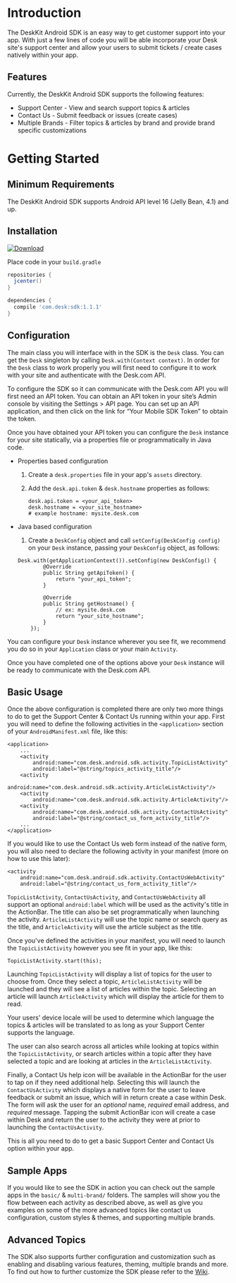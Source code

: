 # Introduction
The DeskKit Android SDK is an easy way to get customer support into your app. With just a few lines of code you will be able incorporate your Desk site's support center and allow your users to submit tickets / create cases natively within your app.

## Features
Currently, the DeskKit Android SDK supports the following features:
* Support Center - View and search support topics & articles
* Contact Us - Submit feedback or issues (create cases)
* Multiple Brands - Filter topics & articles by brand and provide brand specific customizations

# Getting Started

## Minimum Requirements
The DeskKit Android SDK supports Android API level 16 (Jelly Bean, 4.1) and up.

## Installation
[![Download](https://api.bintray.com/packages/desk/public/sdk/images/download.svg)](https://bintray.com/desk/public/sdk/_latestVersion)

Place code in your `build.gradle`

```gradle
repositories {
  jcenter()
}

dependencies {
  compile 'com.desk:sdk:1.1.1'
}
```

## Configuration
The main class you will interface with in the SDK is the `Desk` class. You can get the `Desk` singleton by calling `Desk.with(Context context)`. In order for the `Desk` class to work properly you will first need to configure it to work with your site and authenticate with the Desk.com API.

To configure the SDK so it can communicate with the Desk.com API you will first need an API token. You can obtain an API token in your site’s Admin console by visiting the Settings > API page. You can set up an API application, and then click on the link for “Your Mobile SDK Token” to obtain the token.

Once you have obtained your API token you can configure the `Desk` instance for your site statically, via a properties file or programmatically in Java code.
* Properties based configuration
    1. Create a `desk.properties` file in your app's `assets` directory.
    2. Add the `desk.api.token` & `desk.hostname` properties as follows:

        ```
        desk.api.token = <your_api_token>
        desk.hostname = <your_site_hostname>
        # example hostname: mysite.desk.com
        ```
* Java based configuration
    1. Create a `DeskConfig` object and call `setConfig(DeskConfig config)` on your `Desk` instance, passing your `DeskConfig` object, as follows:

    ```
    Desk.with(getApplicationContext()).setConfig(new DeskConfig() {
            @Override
            public String getApiToken() {
                return "your_api_token";
            }

            @Override
            public String getHostname() {
                // ex: mysite.desk.com
                return "your_site_hostname";
            }
        });
    ```

You can configure your `Desk` instance wherever you see fit, we recommend you do so in your `Application` class or your main `Activity`.

Once you have completed one of the options above your `Desk` instance will be ready to communicate with the Desk.com API.

## Basic Usage
Once the above configuration is completed there are only two more things to do to get the Support Center & Contact Us running within your app. First you will need to define the following activities in the `<application>` section of your `AndroidManifest.xml` file, like this:
```
<application>
	...
	<activity
	    android:name="com.desk.android.sdk.activity.TopicListActivity"
	    android:label="@string/topics_activity_title"/>
	<activity
	    android:name="com.desk.android.sdk.activity.ArticleListActivity"/>
	<activity
	    android:name="com.desk.android.sdk.activity.ArticleActivity"/>
	<activity
	    android:name="com.desk.android.sdk.activity.ContactUsActivity"
	    android:label="@string/contact_us_form_activity_title"/>
    ...
</application>
```
If you would like to use the Contact Us web form instead of the native form, you will also need to declare the following activity in your manifest (more on how to use this later):
```
<activity
    android:name="com.desk.android.sdk.activity.ContactUsWebActivity"
    android:label="@string/contact_us_form_activity_title"/>
```
`TopicListActivity`, `ContactUsActivity`, and `ContactUsWebActivity` all support an optional `android:label` which will be used as the activity's title in the ActionBar. The title can also be set programmatically when launching the activity. `ArticleListActivity` will use the topic name or search query as the title, and `ArticleActivity` will use the article subject as the title.

Once you've defined the activities in your manifest, you will need to launch the `TopicListActivity` however you see fit in your app, like this:
```
TopicListActivity.start(this);
```
Launching `TopicListActivity` will display a list of topics for the user to choose from. Once they select a topic, `ArticleListActivity` will be launched and they will see a list of articles within the topic. Selecting an article will launch `ArticleActivity` which will display the article for them to read.

Your users' device locale will be used to determine which language the topics & articles will be translated to as long as your Support Center supports the language.

The user can also search across all articles while looking at topics within the `TopicListActivity`, or search articles within a topic after they have selected a topic and are looking at articles in the `ArticleListActivity`.

Finally, a Contact Us help icon will be available in the ActionBar for the user to tap on if they need additional help. Selecting this will launch the `ContactUsActivity` which displays a native form for the user to leave feedback or submit an issue, which will in return create a case within Desk. The form will ask the user for an *optional* name, *required* email address, and *required* message. Tapping the submit ActionBar icon will create a case within Desk and return the user to the activity they were at prior to launching the `ContactUsActivity`.

This is all you need to do to get a basic Support Center and Contact Us option within your app.

## Sample Apps
If you would like to see the SDK in action you can check out the sample apps in the `basic/` & `multi-brand/` folders. The samples will show you the flow between each activity as described above, as well as give you examples on some of the more advanced topics like contact us configuration, custom styles & themes, and supporting multiple brands.

## Advanced Topics
The SDK also supports further configuration and customization such as enabling and disabling various features, theming, multiple brands and more. To find out how to further customize the SDK please refer to the [Wiki][1].

[1]: https://github.com/forcedotcom/DeskMobileSDK-Android/wiki
